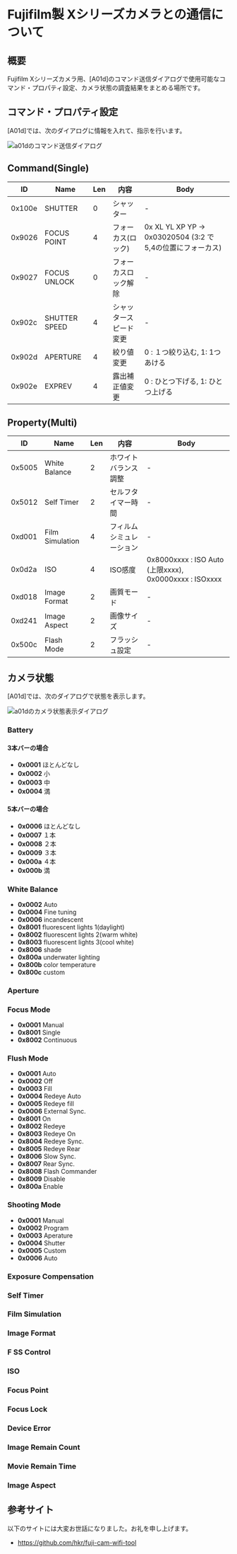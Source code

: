 # Fujifilm製 Xシリーズカメラとの通信について

## 概要

Fujifilm Xシリーズカメラ用、[A01d]のコマンド送信ダイアログで使用可能なコマンド・プロパティ設定、カメラ状態の調査結果をまとめる場所です。

## コマンド・プロパティ設定

[A01d]では、次のダイアログに情報を入れて、指示を行います。

![a01dのコマンド送信ダイアログ](../../images/attachments/FujiXcommands_FujiX-SendCommandDialog.png "a01dのコマンド送信ダイアログ")

## Command(Single)

|**ID**|**Name**|**Len**|**内容**|**Body**|
|----|----|----|----|----|
|0x100e|SHUTTER|0|シャッター|-|
|0x9026|FOCUS POINT|4|フォーカス(ロック)| 0x XL YL XP YP → 0x03020504 (3:2  で 5,4の位置にフォーカス)|
|0x9027|FOCUS UNLOCK|0|フォーカスロック解除|-|
|0x902c|SHUTTER SPEED|4|シャッタースピード変更|-|
|0x902d|APERTURE|4|絞り値変更|0 : １つ絞り込む,  1: 1つあける|
|0x902e|EXPREV|4|露出補正値変更|0 : ひとつ下げる, 1: ひとつ上げる|

## Property(Multi)

|**ID**|**Name**|**Len**|**内容**|**Body**|
|----|----|----|----|----|
|0x5005|White Balance|2|ホワイトバランス調整|-|
|0x5012|Self Timer|2|セルフタイマー時間|-|
|0xd001|Film Simulation|4|フィルムシミュレーション|-|
|0x0d2a|ISO|4|ISO感度|0x8000xxxx : ISO Auto (上限xxxx),  0x0000xxxx : ISOxxxx|
|0xd018|Image Format|2|画質モード|-|
|0xd241|Image Aspect|2|画像サイズ|-|
|0x500c|Flash Mode|2|フラッシュ設定|-|

## カメラ状態

[A01d]では、次のダイアログで状態を表示します。

![a01dのカメラ状態表示ダイアログ](../../images/attachments/FujiXcommands_FujiX-CameraStatusDialog.png "a01dのカメラ状態表示ダイアログ")

### Battery

#### 3本バーの場合

- **0x0001** ほとんどなし
- **0x0002** 小
- **0x0003** 中
- **0x0004** 満

#### 5本バーの場合

- **0x0006** ほとんどなし
- **0x0007** １本
- **0x0008** ２本
- **0x0009** ３本
- **0x000a** ４本
- **0x000b** 満

### White Balance

- **0x0002** Auto
- **0x0004** Fine tuning
- **0x0006** incandescent
- **0x8001** fluorescent lights 1(daylight)
- **0x8002** fluorescent lights 2(warm white)
- **0x8003** fluorescent lights 3(cool white)
- **0x8006** shade
- **0x800a** underwater lighting
- **0x800b** color temperature
- **0x800c** custom

### Aperture

### Focus Mode

- **0x0001** Manual
- **0x8001** Single
- **0x8002** Continuous

### Flush Mode

- **0x0001** Auto
- **0x0002** Off
- **0x0003** Fill
- **0x0004** Redeye Auto
- **0x0005** Redeye fill
- **0x0006** External Sync.
- **0x8001** On
- **0x8002** Redeye
- **0x8003** Redeye On
- **0x8004** Redeye Sync.
- **0x8005** Redeye Rear
- **0x8006** Slow Sync.
- **0x8007** Rear Sync.
- **0x8008** Flash Commander
- **0x8009** Disable
- **0x800a** Enable

### Shooting Mode

- **0x0001** Manual
- **0x0002** Program
- **0x0003** Aperature
- **0x0004** Shutter
- **0x0005** Custom
- **0x0006** Auto

### Exposure Compensation

### Self Timer

### Film Simulation

### Image Format

### F SS Control

### ISO

### Focus Point

### Focus Lock

### Device Error

### Image Remain Count

### Movie Remain Time

### Image Aspect

## 参考サイト

以下のサイトには大変お世話になりました。お礼を申し上げます。

* https://github.com/hkr/fuji-cam-wifi-tool
